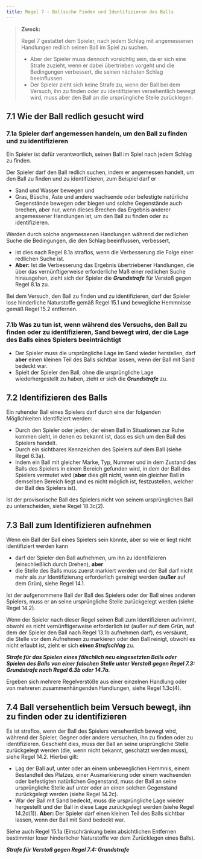 ```yaml
---
title: Regel 7 - Ballsuche Finden und Identifizieren des Balls
---
```


> **Zweck:**
>
> Regel 7 gestattet dem Spieler, nach jedem Schlag mit angemessenen Handlungen
> redlich seinen Ball im Spiel zu suchen.
>
> - Aber der Spieler muss dennoch vorsichtig sein, da er sich eine Strafe zuzieht,
>   wenn er dabei übertrieben vorgeht und die Bedingungen verbessert, die
>   seinen nächsten Schlag beeinflussen.
> - Der Spieler zieht sich keine Strafe zu, wenn der Ball bei dem Versuch, ihn zu
>   finden oder zu identifizieren versehentlich bewegt wird, muss aber den Ball an
>   die ursprüngliche Stelle zurücklegen.

## 7.1 Wie der Ball redlich gesucht wird

### 7.1a Spieler darf angemessen handeln, um den Ball zu finden und zu identifizieren

Ein Spieler ist dafür verantwortlich, seinen Ball im Spiel nach jedem Schlag zu
finden.

Der Spieler darf den Ball redlich suchen, indem er angemessen handelt, um den Ball
zu finden und zu identifizieren, zum Beispiel darf er

- Sand und Wasser bewegen und
- Gras, Büsche, Äste und andere wachsende oder befestigte natürliche
  Gegenstände bewegen oder biegen und solche Gegenstände auch brechen, aber
  nur, wenn dieses Brechen das Ergebnis anderer angemessener Handlungen ist,
  um den Ball zu finden oder zu identifizieren.

Werden durch solche angemessenen Handlungen während der redlichen Suche die
Bedingungen, die den Schlag beeinflussen, verbessert,

- ist dies nach Regel 8.1a straflos, wenn die Verbesserung die Folge einer redlichen
  Suche ist.
- **Aber:** Ist die Verbesserung das Ergebnis übertriebener Handlungen, die über das
  vernünftigerweise erforderliche Maß einer redlichen Suche hinausgehen, zieht
  sich der Spieler die **_Grundstrafe_** für Verstoß gegen Regel 8.1a zu.

Bei dem Versuch, den Ball zu finden und zu identifizieren, darf der Spieler lose
hinderliche Naturstoffe gemäß Regel 15.1 und bewegliche Hemmnisse gemäß Regel
15.2 entfernen.

### 7.1b Was zu tun ist, wenn während des Versuchs, den Ball zu finden oder zu identifizieren, Sand bewegt wird, der die Lage des Balls eines Spielers beeinträchtigt

- Der Spieler muss die ursprüngliche Lage im Sand wieder herstellen, darf **aber**
  einen kleinen Teil des Balls sichtbar lassen, wenn der Ball mit Sand bedeckt war.
- Spielt der Spieler den Ball, ohne die ursprüngliche Lage wiederhergestellt zu
  haben, zieht er sich die **_Grundstrafe_** zu.

## 7.2 Identifizieren des Balls

Ein ruhender Ball eines Spielers darf durch eine der folgenden Möglichkeiten
identifiziert werden:

- Durch den Spieler oder jeden, der einen Ball in Situationen zur Ruhe kommen
  sieht, in denen es bekannt ist, dass es sich um den Ball des Spielers handelt.
- Durch ein sichtbares Kennzeichen des Spielers auf dem Ball (siehe Regel 6.3a).
- Indem ein Ball mit gleicher Marke, Typ, Nummer und in dem Zustand des Balls des
  Spielers in einem Bereich gefunden wird, in dem der Ball des Spielers vermutet
  wird (**aber** dies gilt nicht, wenn ein gleicher Ball in demselben Bereich liegt und es
  nicht möglich ist, festzustellen, welcher der Ball des Spielers ist).

Ist der provisorische Ball des Spielers nicht von seinem ursprünglichen Ball zu
unterscheiden, siehe Regel 18.3c(2).

## 7.3 Ball zum Identifizieren aufnehmen

Wenn ein Ball der Ball eines Spielers sein könnte, aber so wie er liegt nicht
identifiziert werden kann

- darf der Spieler den Ball aufnehmen, um ihn zu identifizieren (einschließlich durch
  Drehen), **aber**
- die Stelle des Balls muss zuerst markiert werden und der Ball darf nicht mehr als zur
  Identifizierung erforderlich gereinigt werden (**außer** auf dem Grün), siehe Regel 14.1.

Ist der aufgenommene Ball der Ball des Spielers oder der Ball eines anderen Spielers,
muss er an seine ursprüngliche Stelle zurückgelegt werden (siehe Regel 14.2).

Wenn der Spieler nach dieser Regel seinen Ball zum Identifizieren aufnimmt,
obwohl es nicht vernünftigerweise erforderlich ist (außer auf dem Grün, auf dem der
Spieler den Ball nach Regel 13.1b aufnehmen darf), es versäumt, die Stelle vor dem
Aufnehmen zu markieren oder den Ball reinigt, obwohl es nicht erlaubt ist, zieht er
sich **_einen Strafschlag_** zu.

**_Strafe für das Spielen eines fälschlich neu eingesetzten Balls oder Spielen des Balls von einer falschen Stelle unter Verstoß gegen Regel 7.3: Grundstrafe nach Regel 6.3b oder 14.7a._**

Ergeben sich mehrere Regelverstöße aus einer einzelnen Handlung oder von
mehreren zusammenhängenden Handlungen, siehe Regel 1.3c(4).

## 7.4 Ball versehentlich beim Versuch bewegt, ihn zu finden oder zu identifizieren

Es ist straflos, wenn der Ball des Spielers versehentlich bewegt wird, während der
Spieler, Gegner oder andere versuchen, ihn zu finden oder zu identifizieren.
Geschieht dies, muss der Ball an seine ursprüngliche Stelle zurückgelegt werden
(die, wenn nicht bekannt, geschätzt werden muss), siehe Regel 14.2. Hierbei gilt:

- Lag der Ball auf, unter oder an einem unbeweglichen Hemmnis, einem Bestandteil
  des Platzes, einer Ausmarkierung oder einem wachsenden oder befestigten
  natürlichen Gegenstand, muss der Ball an seine ursprüngliche Stelle auf unter
  oder an einen solchen Gegenstand zurückgelegt werden (siehe Regel 14.2c).
- War der Ball mit Sand bedeckt, muss die ursprüngliche Lage wieder hergestellt
  und der Ball in diese Lage zurückgelegt werden (siehe Regel 14.2d(1)). **Aber:** Der
  Spieler darf einen kleinen Teil des Balls sichtbar lassen, wenn der Ball mit Sand
  bedeckt war.

Siehe auch Regel 15.1a (Einschränkung beim absichtlichen Entfernen bestimmter
loser hinderlicher Naturstoffe vor dem Zurücklegen eines Balls).

**_Strafe für Verstoß gegen Regel 7.4: Grundstrafe_**
